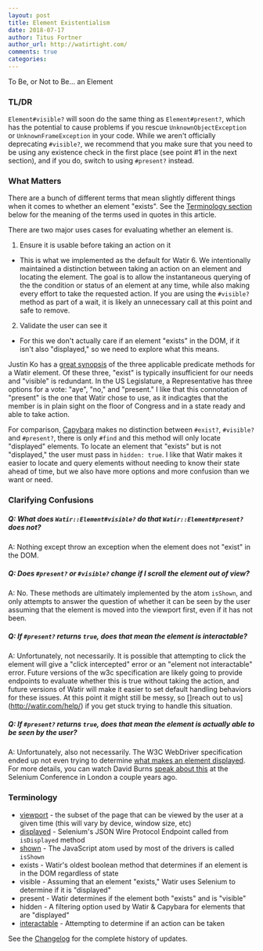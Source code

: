 ```yaml
---
layout: post
title: Element Existentialism
date: 2018-07-17
author: Titus Fortner
author_url: http://watirtight.com/
comments: true
categories:
---
```


To Be, or Not to Be... an Element
<!--more-->

### TL/DR

`Element#visible?` will soon do the same thing as `Element#present?`, which has the potential to cause problems if
you rescue `UnknownObjectException` or `UnknownFrameException` in your code. While we aren't officially 
deprecating `#visible?`, we recommend that you make sure that you need to be using any existence check in the first place 
(see point #1 in the next section), and if you do, switch to using `#present?` instead.

### What Matters

There are a bunch of different terms that mean slightly different things when it comes to whether an element "exists".
See the [Terminology section](#terminology) below for the meaning of the terms used in quotes in this article.

There are two major uses cases for evaluating whether an element is. 
1. Ensure it is usable before taking an action on it
* This is what we implemented as the default for Watir 6. We intentionally maintained a distinction 
between taking an action on an element and locating the element. The goal is to allow the instantaneous querying of 
the the condition or status of an element at any time, while also making every effort to take the requested action. If
you are using the `#visible?` method as part of a wait, it is likely an unnecessary call at this point and safe to remove.


2. Validate the user can see it
* For this we don't actually care if an element "exists" in the DOM, if it isn't also "displayed," so we need to explore
what this means.

Justin Ko has a [great synopsis](https://jkotests.wordpress.com/2012/11/02/checking-for-an-element-exists-visible-present/)
of the three applicable predicate methods for a Watir element. Of these three, "exist" is typically insufficient
for our needs and "visible" is redundant. In the US Legislature, a Representative has three options for a vote: 
"aye", "no," and "present." I like that this connotation of "present" is the one that Watir chose to use, as it 
indicagtes that the member is in plain sight on the floor of Congress and in a state ready and able to take action.

For comparison, [Capybara](https://github.com/teamcapybara/capybara/) makes no distinction between `#exist?`, `#visible?` and `#present?`, 
there is only `#find` and this method will only locate "displayed" elements. 
To locate an element that "exists" but is not "displayed," the
user must pass in `hidden: true`. I like that Watir makes it easier to locate and query elements without needing to 
know their state ahead of time, but we also have more options and more confusion than we want or need.
 
### Clarifying Confusions

##### Q: What does `Watir::Element#visible?` do that `Watir::Element#present?` does not?
A: Nothing except throw an exception when the element does not "exist" in the DOM. 

##### Q: Does `#present?` or `#visible?` change if I scroll the element out of view?
A: No. These methods are ultimately implemented by the atom `isShown`, and only attempts to answer the question of whether it 
 can be seen by the user assuming that the element is moved into the viewport first, even if it has not been.

##### Q: If `#present?` returns `true`, does that mean the element is interactable?
A: Unfortunately, not necessarily. It is possible that attempting to click the element will give a "click intercepted" error 
or an "element not interactable" error. Future versions of the w3c specification are likely going to provide
 endpoints to evaluate whether this is true without taking the action, and future versions of Watir will make it easier
 to set default handling behaviors for these issues. At this point it might still be messy, so 
 []reach out to us](http://watir.com/help/) if you get stuck trying to handle this situation.

##### Q: If `#present?` returns `true`, does that mean the element is actually able to be seen by the user?
A: Unfortunately, also not necessarily. The W3C WebDriver specification ended up not even trying to determine
[what makes an element displayed](https://w3c.github.io/webdriver/#element-displayedness). For more details, you
can watch David Burns [speak about this](https://www.youtube.com/watch?v=hTa1KI6fQpg&index=12&list=PLPJWVzLeEy93T9EBvfn9KAmrYYez3oGcD)
 at the Selenium Conference in London a couple years ago.                    

### Terminology

* [viewport](https://drafts.csswg.org/css-device-adapt/#the-viewport) - 
the subset of the page that can be viewed by the user at a given time (this will vary by device, window size, etc)
* [displayed](https://github.com/SeleniumHQ/selenium/wiki/JsonWireProtocol#sessionsessionidelementiddisplayed) - 
Selenium's JSON Wire Protocol Endpoint called from `isDisplayed` method
* [shown](https://github.com/SeleniumHQ/selenium/blob/e09e28f016c9f53196cf68d6f71991c5af4a35d4/javascript/atoms/dom.js#L437) - 
The JavaScript atom used by most of the drivers is called `isShown`
* exists - Watir's oldest boolean method that determines if an element is in the DOM regardless of state
* visible - Assuming that an element "exists," Watir uses Selenium to determine if it is "displayed"
* present - Watir determines if the element both "exists" and is "visible"
* hidden - A filtering option used by Watir & Capybara for elements that are "displayed"
* [interactable](https://w3c.github.io/webdriver/#dfn-interactable) - Attempting to determine if an action can be taken

See the [Changelog](https://github.com/watir/watir/blob/master/CHANGES.md) 
for the complete history of updates.